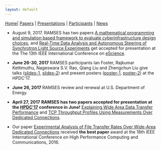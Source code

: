 ```yaml
---
layout: default
---
```

[Home](index.html)| [Papers](papers.html) | [Presentations](presentations.html) | [Participants](participants.html) | [News](news.html)

* August 9, 2017. RAMSES has two papers [A mathematical programming and simulation based framework to evaluate cyberinfrastructure design choices](), and [Real-Time Data Analysis and Autonomous Steering of Synchrotron Light Source Experiments]() get accepted for presentation at the The 13th IEEE International Conference on [eScience](http://escience2017.org.nz/). 

* __June 26-30, 2017__ RAMSES participants Ian Foster, Rajkumar Kettimuthu, Nageswara S.V. Rao, Qiang Liu and Zhengchun Liu give talks ([slides-1](https://lzhengchun.github.io/file/slides-HPDC-2017-Zhengchun-Liu.pdf), [slides-2]()) and present posters ([poster-1](https://lzhengchun.github.io/file/hpdc17-poster.pdf), [poster-2]()) at the HPDC'17. 

* __June 26, 2017__ RAMSES review and renewal at U.S. Department of Energy. 

* __April 27, 2017__ **RAMSES has two papers accepted for presentation at the [HPDC'17](http://www.hpdc.org/2017/) conference in June!** [Explaining Wide Area Data Transfer Performance](http://dx.doi.org/10.1145/3078597.3078605) and [TCP Throughput Profiles Using Measurements Over Dedicated Connections](http://dx.doi.org/10.1145/3078597.3078615). 

* Our paper [Experimental Analysis of File Transfer Rates Over Wide-Area Dedicated Connections](https://doi.org/10.1109/HPCC-SmartCity-DSS.2016.0038) received __the best paper__ award at the 18th IEEE International Conference on High Performance Computing and Communications, 2016.

